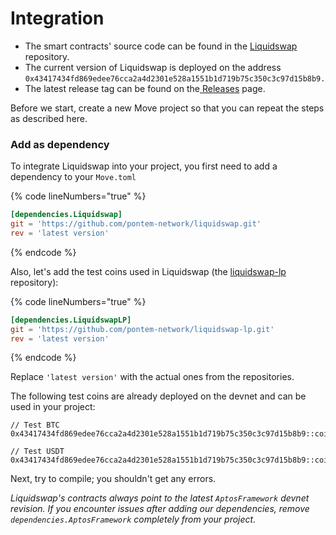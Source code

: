 # Integration

* The smart contracts' source code can be found in the [Liquidswap](https://github.com/pontem-network/liquidswap) repository.
* The current version of Liquidswap is deployed on the address `0x43417434fd869edee76cca2a4d2301e528a1551b1d719b75c350c3c97d15b8b9.`
* The latest release tag can be found on the[ Releases](https://github.com/pontem-network/liquidswap/releases) page.

Before we start, create a new Move project so that you can repeat the steps as described here.

### Add as dependency

To integrate Liquidswap into your project, you first need to add a dependency to your `Move.toml`

{% code lineNumbers="true" %}
```toml
[dependencies.Liquidswap]
git = 'https://github.com/pontem-network/liquidswap.git'
rev = 'latest version'
```
{% endcode %}

Also, let's add the test coins used in Liquidswap (the [liquidswap-lp](https://github.com/pontem-network/liquidswap-lp) repository):

{% code lineNumbers="true" %}
```toml
[dependencies.LiquidswapLP]
git = 'https://github.com/pontem-network/liquidswap-lp.git'
rev = 'latest version'
```
{% endcode %}

Replace `'latest version'` with the actual ones from the repositories.

The following test coins are already deployed on the devnet and can be used in your project:

```
// Test BTC
0x43417434fd869edee76cca2a4d2301e528a1551b1d719b75c350c3c97d15b8b9::coins::BTC

// Test USDT
0x43417434fd869edee76cca2a4d2301e528a1551b1d719b75c350c3c97d15b8b9::coins::USDT
```

Next, try to compile; you shouldn't get any errors.

_Liquidswap's contracts always point to the latest `AptosFramework` devnet revision. If you encounter issues after adding our dependencies, remove `dependencies.AptosFramework` completely from your project._

